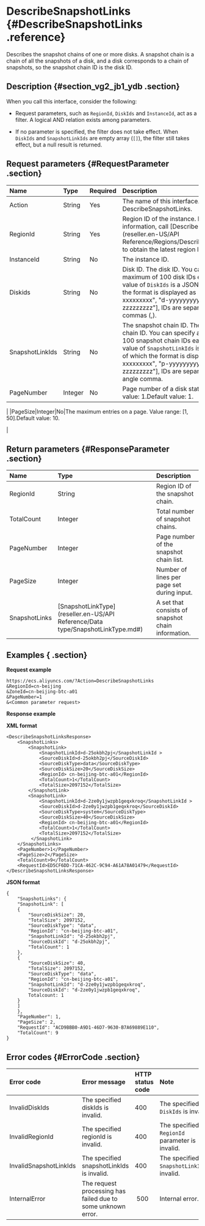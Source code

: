 # DescribeSnapshotLinks {#DescribeSnapshotLinks .reference}

Describes the snapshot chains of one or more disks. A snapshot chain is a chain of all the snapshots of a disk, and a disk corresponds to a chain of snapshots, so the snapshot chain ID is the disk ID.

## Description {#section_vg2_jb1_ydb .section}

When you call this interface, consider the following:

-   Request parameters, such as `RegionId`, `DiskIds` and `InstanceId`, act as a filter. A logical AND relation exists among parameters.

-   If no parameter is specified, the filter does not take effect. When `DiskIds` and `SnapshotLinkIds` are empty array \(`[]`\), the filter still takes effect, but a null result is returned.


## Request parameters {#RequestParameter .section}

|Name|Type|Required|Description|
|:---|:---|:-------|:----------|
|Action|String|Yes|The name of this interface. Value: DescribeSnapshotLinks.|
|RegionId|String|Yes|Region ID of the instance. For more information, call [DescribeRegions](reseller.en-US/API Reference/Regions/DescribeRegions.md#) to obtain the latest region list.|
|InstanceId|String|No|The instance ID.|
|Diskids|String|No|Disk ID. The disk ID. You can specify a maximum of 100 disk IDs each time. The value of `DiskIds` is a JSON array of which the format is displayed as  \["d-xxxxxxxxx", "d-yyyyyyyyy", … "d-zzzzzzzzz"\], IDs are separated by commas \(,\).|
|SnapshotLinkIds|String|No|The snapshot chain ID. The snapshot chain ID. You can specify a maximum of 100 snapshot chain IDs each time. The value of `SnapshotLinkIds` is a JSON array of which the format is displayed as \["p-xxxxxxxxx", "p-yyyyyyyyy", … "p-zzzzzzzzz"\], IDs are separated by a half-angle comma.|
|PageNumber|Integer|No|Page number of a disk status list. Initial value: 1.Default value: 1.

|
|PageSize|Integer|No|The maximum entries on a page. Value range: \[1, 50\].Default value: 10.

|

## Return parameters {#ResponseParameter .section}

|Name|Type|Description|
|:---|:---|:----------|
|RegionId|String|Region ID of the snapshot chain.|
|TotalCount|Integer|Total number of snapshot chains.|
|PageNumber|Integer|Page number of the snapshot chain list.|
|PageSize|Integer|Number of lines per page set during input.|
|SnapshotLinks|[SnapshotLinkType](reseller.en-US/API Reference/Data type/SnapshotLinkType.md#)|A set that consists of snapshot chain information.|

## Examples { .section}

**Request example** 

```
https://ecs.aliyuncs.com/?Action=DescribeSnapshotLinks
&RegionId=cn-beijing
&ZoneId=cn-beijing-btc-a01
&PageNumber=1
&<Common parameter request>
```

**Response example** 

**XML format** 

```
<DescribeSnapshotLinksResponse>
    <SnapshotLinks>
        <SnapshotLink>
            <SnapshotLinkId>d-25okbh2pj</SnapshotLinkId >
            <SourceDiskId>d-25okbh2pj</SourceDiskId>
            <SourceDiskType>data</SourceDiskType>
            <SourceDiskSize>20</SourceDiskSize>
            <RegionId> cn-beijing-btc-a01</RegionId>
            <TotalCount>1</TotalCount>
            <TotalSize>2097152</TotalSize>
        </SnapshotLink>
        <SnapshotLink>
            <SnapshotLinkId>d-2ze0y1jwzpb1geqxkroq</SnapshotLinkId >
            <SourceDiskId>d-2ze0y1jwzpb1geqxkroq</SourceDiskId>
            <SourceDiskType>system</SourceDiskType>
            <SourceDiskSize>40</SourceDiskSize>
            <RegionId> cn-beijing-btc-a01</RegionId>
            <TotalCount>1</TotalCount>
            <TotalSize>2097152</TotalSize>
         </SnapshotLink>
    </SnapshotLinks>
    <PageNumber>1</PageNumber>
    <PageSize>2</PageSize>
    <TotalCount>9</TotalCount>
    <RequestId>ED5CF6DD-71CA-462C-9C94-A61A78A01479</RequestId>
</DescribeSnapshotLinksResponse>
```

 **JSON format** 

```
{
    "SnapshotLinks": {
    "SnapshotLink": [
    {
        "SourceDiskSize": 20,
        "TotalSize": 2097152,
        "SourceDiskType": "data",
        "RegionId": "cn-beijing-btc-a01",
        "SnapshotLinkId": "d-25okbh2pj",
        "SourceDiskId": "d-25okbh2pj",
        "TotalCount": 1
    },
    {
        "SourceDiskSize": 40,
        "TotalSize": 2097152,
        "SourceDiskType": "data",
        "RegionId": "cn-beijing-btc-a01",
        "SnapshotLinkId": "d-2ze0y1jwzpb1geqxkroq",
        "SourceDiskId": "d-2ze0y1jwzpb1geqxkroq",
        Totalcount: 1
    }
    ]
    },
    "PageNumber": 1,
    "PageSize": 2,
    "RequestId": "ACD9BBB0-A9D1-46D7-9630-B7A69889E110",
    "TotalCount": 9
}
```

## Error codes {#ErrorCode .section}

|Error code|Error message|HTTP status code|Note|
|:---------|:------------|:---------------|:---|
|InvalidDiskIds|The specified diskIds is invalid.|400|The specified `DiskIds` is invalid.|
|InvalidRegionId|The specified regionId is invalid.|400|The specified `RegionId`  parameter is invalid.|
|InvalidSnapshotLinkIds|The specified snapshotLinkIds is invalid.|400|The specified  `SnapshotLinkIds` is invalid.|
|InternalError |The request processing has failed due to some unknown error.| 500|Internal error.|

